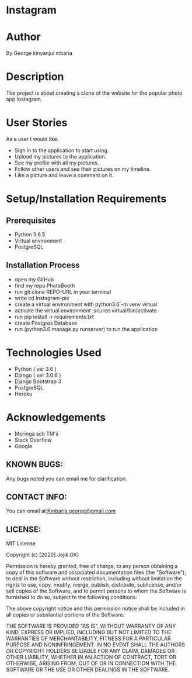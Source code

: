 # Instagram

# Author
By George kinyanjui mbaria


# Description
The project is about creating a clone of the website for the popular photo app Instagram.

# User Stories
As a user I would like:

* Sign in to the application to start using.
* Upload my pictures to the application.
* See my profile with all my pictures.
* Follow other users and see their pictures on my timeline.
* Like a picture and leave a comment on it.


# Setup/Installation Requirements
## Prerequisites
* Python 3.6.5
* Virtual environment
* PostgreSQL

## Installation Process
* open my GitHub
* find my repo PhotoBooth
* run git clone REPO-URL in your terminal
* write cd Instagram-pic
* create a virtual environment with python3.6 -m venv virtual
* activate the virtual environment :source virtual/bin/activate
* run pip install -r requirements.txt
* create Postgres Database
* run (python3.6 manage.py runserver) to run the application



# Technologies Used
* Python ( ver 3.6 )
* Django ( ver 3.0.6 )
* Django Bootstrap 3
* PostgreSQL
* Heroku

# Acknowledgements
* Moringa sch TM's
* Stack Overflow
* Google

## KNOWN BUGS:
Any bugs noted you can email me for clarification.


## CONTACT INFO:
You can email at:Kmbaria.george@gmail.com

## LICENSE:
MIT License

Copyright (c) [2020] Jojik.GK]

Permission is hereby granted, free of charge, to any person obtaining a copy of this software and associated documentation files (the "Software"), to deal in the Software without restriction, including without limitation the rights to use, copy, modify, merge, publish, distribute, sublicense, and/or sell copies of the Software, and to permit persons to whom the Software is furnished to do so, subject to the following conditions:

The above copyright notice and this permission notice shall be included in all copies or substantial portions of the Software.

THE SOFTWARE IS PROVIDED "AS IS", WITHOUT WARRANTY OF ANY KIND, EXPRESS OR IMPLIED, INCLUDING BUT NOT LIMITED TO THE WARRANTIES OF MERCHANTABILITY, FITNESS FOR A PARTICULAR PURPOSE AND NONINFRINGEMENT. IN NO EVENT SHALL THE AUTHORS OR COPYRIGHT HOLDERS BE LIABLE FOR ANY CLAIM, DAMAGES OR OTHER LIABILITY, WHETHER IN AN ACTION OF CONTRACT, TORT OR OTHERWISE, ARISING FROM, OUT OF OR IN CONNECTION WITH THE SOFTWARE OR THE USE OR OTHER DEALINGS IN THE SOFTWARE.
